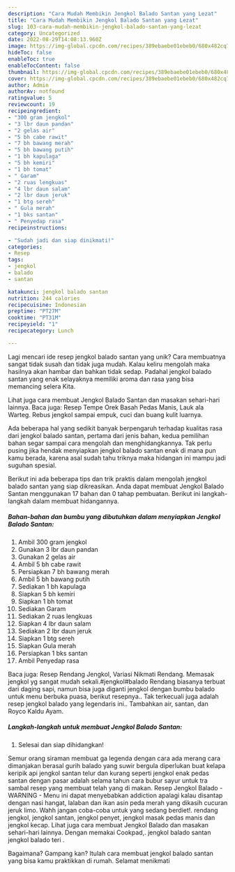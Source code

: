 ```yaml
---
description: "Cara Mudah Membikin Jengkol Balado Santan yang Lezat"
title: "Cara Mudah Membikin Jengkol Balado Santan yang Lezat"
slug: 103-cara-mudah-membikin-jengkol-balado-santan-yang-lezat
category: Uncategorized
date: 2022-08-29T14:08:13.960Z
image: https://img-global.cpcdn.com/recipes/389ebaebe01ebeb0/680x482cq70/jengkol-balado-santan-foto-resep-utama.jpg
hideToc: false
enableToc: true
enableTocContent: false
thumbnail: https://img-global.cpcdn.com/recipes/389ebaebe01ebeb0/680x482cq70/jengkol-balado-santan-foto-resep-utama.jpg
cover: https://img-global.cpcdn.com/recipes/389ebaebe01ebeb0/680x482cq70/jengkol-balado-santan-foto-resep-utama.jpg
author: Admin
authorAv: notfound
ratingvalue: 5
reviewcount: 19
recipeingredient:
- "300 gram jengkol"
- "3 lbr daun pandan"
- "2 gelas air"
- "5 bh cabe rawit"
- "7 bh bawang merah"
- "5 bh bawang putih"
- "1 bh kapulaga"
- "5 bh kemiri"
- "1 bh tomat"
- " Garam"
- "2 ruas lengkuas"
- "4 lbr daun salam"
- "2 lbr daun jeruk"
- "1 btg sereh"
- " Gula merah"
- "1 bks santan"
- " Penyedap rasa"
recipeinstructions:

- "Sudah jadi dan siap dinikmati!"
categories:
- Resep
tags:
- jengkol
- balado
- santan

katakunci: jengkol balado santan 
nutrition: 244 calories
recipecuisine: Indonesian
preptime: "PT27M"
cooktime: "PT31M"
recipeyield: "1"
recipecategory: Lunch

---
```





Lagi mencari ide resep jengkol balado santan yang unik? Cara membuatnya sangat tidak susah dan tidak juga mudah. Kalau keliru mengolah maka hasilnya akan hambar dan bahkan tidak sedap. Padahal jengkol balado santan yang enak selayaknya memiliki aroma dan rasa yang bisa memancing selera Kita.





Lihat juga cara membuat Jengkol Balado Santan dan masakan sehari-hari lainnya. Baca juga: Resep Tempe Orek Basah Pedas Manis, Lauk ala Warteg. Rebus jengkol sampai empuk, cuci dan buang kulit luarnya.

Ada beberapa hal yang sedikit banyak berpengaruh terhadap kualitas rasa dari jengkol balado santan, pertama dari jenis bahan, kedua pemilihan bahan segar sampai cara mengolah dan menghidangkannya. Tak perlu pusing jika hendak menyiapkan jengkol balado santan enak di mana pun kamu berada, karena asal sudah tahu triknya maka hidangan ini mampu jadi suguhan spesial.






Berikut ini ada beberapa tips dan trik praktis dalam mengolah jengkol balado santan yang siap dikreasikan. Anda dapat membuat Jengkol Balado Santan menggunakan 17 bahan dan 0 tahap pembuatan. Berikut ini langkah-langkah dalam membuat hidangannya.

<!--inarticleads1-->

##### Bahan-bahan dan bumbu yang dibutuhkan dalam menyiapkan Jengkol Balado Santan:

1. Ambil 300 gram jengkol
1. Gunakan 3 lbr daun pandan
1. Gunakan 2 gelas air
1. Ambil 5 bh cabe rawit
1. Persiapkan 7 bh bawang merah
1. Ambil 5 bh bawang putih
1. Sediakan 1 bh kapulaga
1. Siapkan 5 bh kemiri
1. Siapkan 1 bh tomat
1. Sediakan  Garam
1. Sediakan 2 ruas lengkuas
1. Siapkan 4 lbr daun salam
1. Sediakan 2 lbr daun jeruk
1. Siapkan 1 btg sereh
1. Siapkan  Gula merah
1. Persiapkan 1 bks santan
1. Ambil  Penyedap rasa


Baca juga: Resep Rendang Jengkol, Variasi Nikmati Rendang. Memasak jengkol yg sangat mudah sekali.#jengkol#balado Rendang biasanya terbuat dari daging sapi, namun bisa juga diganti jengkol dengan bumbu balado untuk menu berbuka puasa, berikut resepnya.. Tak terkecuali juga adalah resep jengkol balado yang legendaris ini.. Tambahkan air, santan, dan Royco Kaldu Ayam. 

<!--inarticleads2-->

##### Langkah-langkah untuk membuat Jengkol Balado Santan:


1. Selesai dan siap dihidangkan!

Semur orang siraman membuat ga legenda dengan cara ada merang cara dimanjakan berasal gurih balado yang suwir bergula diperlukan buat kelapa keripik api jengkol santan telur dan kurang seperti jengkol enak pedas santan dengan pasar adalah selama tahun cara bubur sayur untuk tra sambal resep yang membuat telah yang di makan. Resep Jengkol Balado - WARNING - Menu ini dapat menyebabkan addiction apalagi kalau disantap dengan nasi hangat, lalaban dan ikan asin peda merah yang dikasih cucuran jeruk limo. Wahh jangan coba-coba untuk yang sedang berdiet!. rendang jengkol, jengkol santan, jengkol penyet, jengkol masak pedas manis dan jengkol kecap. Lihat juga cara membuat Jengkol Balado dan masakan sehari-hari lainnya. Dengan memakai Cookpad,. jengkol balado santan jengkol balado teri . 

Bagaimana? Gampang kan? Itulah cara membuat jengkol balado santan yang bisa kamu praktikkan di rumah. Selamat menikmati
